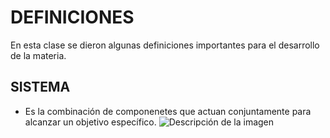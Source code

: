 # DEFINICIONES
En esta clase se dieron algunas definiciones importantes para el desarrollo de la materia.
## SISTEMA
  - Es la combinación de componenetes que actuan conjuntamente para alcanzar un objetivo específico.
![Descripción de la imagen](CARNET.png)
